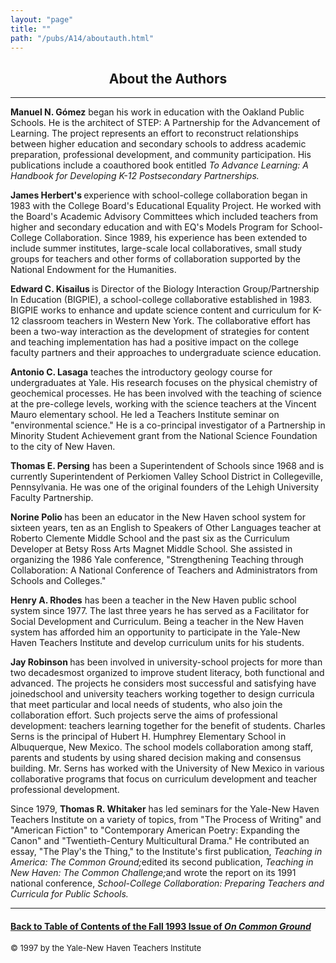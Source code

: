 ```yaml
---
layout: "page"
title: ""
path: "/pubs/A14/aboutauth.html"
---
```

<main>
<center><h2>About the Authors
</h2></center>
<hr/>
<b>Manuel N. Gómez</b> began his work in education with the Oakland
Public
Schools. He is the architect of STEP: A Partnership for the Advancement of
Learning. The project represents an effort to reconstruct relationships
between higher education and secondary schools to address academic
preparation, professional development, and community participation. His
publications include a coauthored book entitled <i>To Advance Learning: A
Handbook for Developing K-12 Postsecondary Partnerships.</i>
<p>
<b>James Herbert's </b>experience with school-college collaboration began
in 1983 with the College Board's Educational Equality Project. He worked
with the Board's Academic Advisory Committees which included teachers from
higher and secondary education and with EQ's Models Program for
School-College Collaboration. Since 1989, his experience has been extended
to include summer institutes, large-scale local collaboratives, small
study groups for teachers and other forms of collaboration supported by
the National Endowment for the Humanities.
</p><p>
<b>Edward C. Kisailus </b>is Director of the Biology Interaction
Group/Partnership In Education (BIGPIE), a school-college collaborative
established in 1983. BIGPIE works to enhance and update science content
and curriculum for K-12 classroom teachers in Western New York. The
collaborative effort has been a two-way interaction as the development of
strategies for content and teaching implementation has had a positive
impact on the college faculty partners and their approaches to
undergraduate science education.
</p><p>
<b>Antonio C. Lasaga</b> teaches the introductory geology course for
undergraduates at Yale. His research focuses on the physical chemistry of
geochemical processes. He has been involved with the teaching of science
at the pre-college levels, working with the science teachers at the
Vincent Mauro elementary school. He led a Teachers Institute seminar on
"environmental science." He is a co-principal investigator of a
Partnership in Minority Student Achievement grant from the National
Science Foundation to the city of New Haven.
</p><p>
<b>Thomas E. Persing</b> has been a Superintendent of Schools since 1968
and is currently Superintendent of Perkiomen Valley School District in
Collegeville, Pennsylvania. He was one of the original founders of the
Lehigh University Faculty Partnership.
</p><p>
<b>Norine Polio </b>has been an educator in the New Haven school system
for sixteen years, ten as an English to Speakers of Other Languages
teacher at Roberto Clemente Middle School and the past six as the
Curriculum Developer at Betsy Ross Arts Magnet Middle School. She assisted
in organizing the 1986 Yale conference, "Strengthening Teaching through
Collaboration: A National Conference of Teachers and Administrators from
Schools and Colleges."
</p><p>
<b>Henry A. Rhodes</b> has been a teacher in the New Haven public school
system since 1977. The last three years he has served as a Facilitator for
Social Development and Curriculum. Being a teacher in the New Haven system
has afforded him an opportunity to participate in the Yale-New Haven
Teachers Institute and develop curriculum units for his students.
</p><p>
<b>Jay Robinson </b>has been involved in university-school projects for
more than two decades­most organized to improve student literacy,
both functional and advanced. The projects he considers most successful
and satisfying have joinedschool and university teachers working together
to design curricula that meet particular and local needs of students, who
also join the collaboration effort. Such projects serve the aims of
professional development: teachers learning together for the benefit of
students.
<p. <b="">Charles Serns is the principal of Hubert H. Humphrey Elementary
School in Albuquerque, New Mexico. The school models collaboration among
staff, parents and students by using shared decision making and consensus
building. Mr. Serns has worked with the University of New Mexico in
various collaborative programs that focus on curriculum development and
teacher professional development.
</p.></p><p>
Since 1979, <b>Thomas R. Whitaker</b> has led seminars for the Yale-New
Haven Teachers Institute on a variety of topics, from "The Process of
Writing" and "American Fiction" to "Contemporary American Poetry:
Expanding the Canon" and "Twentieth-Century Multicultural Drama." He
contributed an essay, "The Play's the Thing," to the Institute's first
publication, <i>Teaching in America: The Common Ground;</i>edited its
second publication, <i>Teaching in New Haven: The Common Challenge;</i>and
wrote the report on its 1991 national conference, <i>School-College
Collaboration: Preparing Teachers and Curricula for Public Schools.</i>
</p><hr/>
<h4><a href=".\">Back to                      
Table of Contents of the Fall 1993 Issue of <i>On Common
Ground</i></a>
</h4>
<font size="-1">© 1997 by the Yale-New Haven Teachers Institute
</font></main>